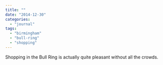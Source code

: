 ```yaml
---
title: ""
date: "2014-12-30"
categories: 
  - "journal"
tags: 
  - "birmingham"
  - "bull-ring"
  - "shopping"
---
```


Shopping in the Bull Ring is actually quite pleasant without all the crowds.

